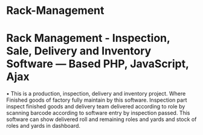 # Rack-Management
# Rack Management - Inspection, Sale, Delivery and Inventory Software — Based PHP, JavaScript, Ajax 
•	This is a production, inspection, delivery and inventory project. Where Finished goods of factory fully maintain by this software. Inspection part inspect finished goods and delivery team delivered according to role by scanning barcode according to software entry by inspection passed. This software can show delivered roll and remaining roles and yards and stock of roles and yards in dashboard.
